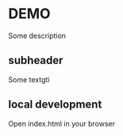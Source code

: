 # DEMO

Some description

## subheader

Some textgti

## local development

Open index.html in your browser
